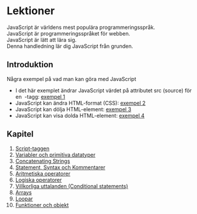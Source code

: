# Lektioner

JavaScript är världens mest populära programmeringsspråk.  
JavaScript är programmeringsspråket för webben.  
JavaScript är lätt att lära sig.  
Denna handledning lär dig JavaScript från grunden.

## Introduktion

Några exempel på vad man kan göra med JavaScript

- I det här exemplet ändrar JavaScript värdet på attributet src (source) för en <img>
  -tagg: [exempel 1](script_tag/exempel/exempel1.html)
- JavaScript kan ändra HTML-format (CSS): [exempel 2](script_tag/exempel/exempel2.html)
- JavaScript kan dölja HTML-element: [exempel 3](script_tag/exempel/exempel3.html)
- JavaScript kan visa dolda HTML-element: [exempel 4](script_tag/exempel/exempel4.html)

## Kapitel

1. [Script-taggen](script_tag)
2. [Variabler och primitiva datatyper](variabler_och_datatyper)
3. [Concatenating Strings](concatenating_strings)
4. [Statement, Syntax och Kommentarer](statement_syntax_comments)
5. [Aritmetiska operatorer](aritmetiska_operatorer)
6. [Logiska operatorer](logical_operators)
7. [Villkorliga uttalanden (Conditional statements)](conditional_statements)
8. [Arrays](arrays)
9. [Loopar](loops)
10. [Funktioner och objekt](functions_and_objects)
